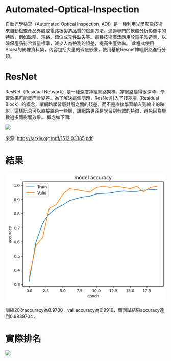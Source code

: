 # Automated-Optical-Inspection
自動光學檢查（Automated Optical Inspection, AOI）是一種利用光學影像技術來自動檢查產品外觀或電路板製造品質的檢測方法。通過專門的軟體分析影像中的特徵，例如缺陷、短路、錯位或元件缺失等。這種技術廣泛應用於電子製造業，以確保產品符合質量標準，減少人為檢測的誤差，提高生產效率。
此程式使用AIdea的影像資料集，內容包括大量的瑕疵影像，使用基於Resnet神經網路進行分類。
# ResNet
ResNet（Residual Network）是一種深度神經網路架構。當網路變得很深時，學習效果可能反而會變差。為了解決這個問題，ResNet引入了殘差塊（Residual Block）的概念，讓網路學習層與層之間的殘差，而不是直接學習輸入到輸出的映射。這樣訊息可以直接跳過一些層，讓網路更容易學習到有效的特徵，避免因為層數過多而影響效果。
概念如下圖:

<img src="ResNet_structure.png">

來源: https://arxiv.org/pdf/1512.03385.pdf
# 結果

<img src="AOI 瑕疵分類_結果.png">

訓練20次accuracy為0.9700，val_accuracy為0.9919，而測試結果accuracy達到0.9839704，

# 實際排名

<img src="AOI  瑕疵分類.png">
